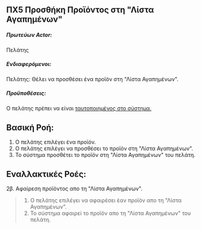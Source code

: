 ΠΧ5 Προσθήκη Προϊόντος στη "Λίστα Αγαπημένων"
---

##### Πρωτεύων Actor:
Πελάτης

##### Ενδιαφερόμενοι:
Πελάτης: Θέλει να προσθέσει ένα προϊόν στη "Λίστα Αγαπημένων".

##### Προϋποθέσεις:
Ο πελάτης πρέπει να είναι 
[<a href="https://gitlab.com/softeng-2019-20/pc-store/-/blob/master/requirements/uc2.md">ταυτοποιημένος στο σύστημα.</a>]()

## Βασική Ροή:
1. Ο πελάτης επιλέγει ένα προϊόν.
2. Ο πελάτης επιλέγει να προσθέσει το προϊόν στη "Λίστα Αγαπημένων".
3. Το σύστημα προσθέτει το προϊόν στη "Λίστα Αγαπημένων" του πελάτη.

## Εναλλακτικές Ροές:
2β. Αφαίρεση προϊόντος απο τη "Λίστα Αγαπημένων".
> 1. Ο πελάτης επιλέγει να αφαιρέσει έαν προϊόν απο τη "Λίστα Αγαπημένων".
> 2. Το σύστημα αφαιρεί το προϊόν απο τη "Λίστα Αγαπημένων" του πελάτη.